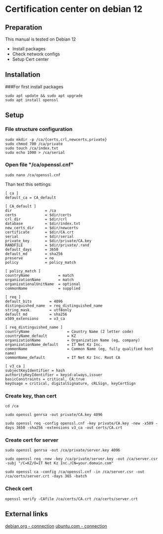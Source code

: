 # Certification center on debian 12

## Preparation

This manual is tested on Debian 12

- Install packages
- Check network configs
- Setup Cert center

## Installation

###For first install packages
```shell
sudo apt update && sudo apt upgrade
sudo apt install openssl
```

## Setup

### File structure configuration
```shell
sudo mkdir -p /ca/{certs,crl,newcerts,private}
sudo chmod 700 /ca/private
sudo touch /ca/index.txt
sudo echo 1000 > /ca/serial
```
### Open file "/ca/openssl.cnf"
```shell
sudo nano /ca/openssl.cnf
```
Than text this settings:
```shell
[ ca ]
default_ca = CA_default

[ CA_default ]
dir               = /ca
certs             = $dir/certs
crl_dir           = $dir/crl
database          = $dir/index.txt
new_certs_dir     = $dir/newcerts
certificate       = $dir/CA.crt
serial            = $dir/serial
private_key       = $dir/private/CA.key
RANDFILE          = $dir/private/.rand
default_days      = 3650
default_md        = sha256
preserve          = no
policy            = policy_match

[ policy_match ]
countryName             = match
organizationName        = match
organizationalUnitName  = optional
commonName              = supplied

[ req ]
default_bits        = 4096
distinguished_name  = req_distinguished_name
string_mask         = utf8only
default_md          = sha256
x509_extensions     = v3_ca

[ req_distinguished_name ]
countryName                 = Country Name (2 letter code)
countryName_default         = KZ
organizationName            = Organization Name (eg, company)
organizationName_default    = IT Net Kz Inc.
commonName                  = Common Name (eg, fully qualified host name)
commonName_default          = IT Net Kz Inc. Root CA

[ v3_ca ]
subjectKeyIdentifier = hash
authorityKeyIdentifier = keyid:always,issuer
basicConstraints = critical, CA:true
keyUsage = critical, digitalSignature, cRLSign, keyCertSign
```
### Create key, than cert
```shel
cd /ca
```
```shell
sudo openssl genrsa -out private/CA.key 4096
```
```shell
sudo openssl req -config openssl.cnf -key private/CA.key -new -x509 -days 3650 -sha256 -extensions v3_ca -out certs/CA.crt
```
### Create cert for server
```shell
sudo openssl genrsa -out /ca/private/server.key 4096
```
```shell
sudo openssl req -new -key /ca/private/server.key -out /ca/server.csr -subj "/C=KZ/O=IT Net Kz Inc./CN=your.domain.com"
```
```shell
sudo openssl ca -config /ca/openssl.cnf -in /ca/server.csr -out /ca/certs/server.crt -days 365 -batch
```
### Check cert
```shell
openssl verify -CAfile /ca/certs/CA.crt /ca/certs/server.crt
```

## External links
[debian.org - connection](https://www.debian.org/)
[ubuntu.com - connection](https://ubuntu.com/server/docs)
